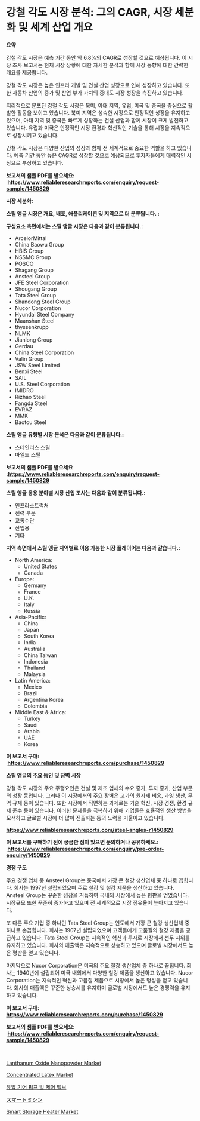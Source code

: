 <p><h1>강철 각도 시장 분석: 그의 CAGR, 시장 세분화 및 세계 산업 개요</h1></p><p><strong>요약</strong></p>
<p><p>강철 각도 시장은 예측 기간 동안 약 6.8%의 CAGR로 성장할 것으로 예상됩니다. 이 시장 조사 보고서는 현재 시장 상황에 대한 자세한 분석과 함께 시장 동향에 대한 간략한 개요를 제공합니다.</p><p>강철 각도 시장은 높은 인프라 개발 및 건설 산업 성장으로 인해 성장하고 있습니다. 또한 자동차 산업의 증가 및 산업 부가 가치의 증대도 시장 성장을 촉진하고 있습니다.</p><p>지리적으로 분포된 강철 각도 시장은 북미, 아태 지역, 유럽, 미국 및 중국을 중심으로 활발한 활동을 보이고 있습니다. 북미 지역은 성숙한 시장으로 안정적인 성장을 유지하고 있으며, 아태 지역 및 중국은 빠르게 성장하는 건설 산업과 함께 시장이 크게 발전하고 있습니다. 유럽과 미국은 안정적인 시장 환경과 혁신적인 기술을 통해 시장을 지속적으로 성장시키고 있습니다.</p><p>강철 각도 시장은 다양한 산업의 성장과 함께 전 세계적으로 중요한 역할을 하고 있습니다. 예측 기간 동안 높은 CAGR로 성장할 것으로 예상되므로 투자자들에게 매력적인 시장으로 부상하고 있습니다.</p></p>
<p><strong>보고서의 샘플 PDF를 받으세요: &nbsp;<a href="https://www.reliableresearchreports.com/enquiry/request-sample/1450829">https://www.reliableresearchreports.com/enquiry/request-sample/1450829</a></strong></p>
<p><strong>시장 세분화:</strong></p>
<p><strong> 스틸 앵글 시장은 개요, 배포, 애플리케이션 및 지역으로 더 분류됩니다. :</strong></p>
<p><strong>구성요소 측면에서는 스틸 앵글 시장은 다음과 같이 분류됩니다.:</strong></p>
<p><ul><li>ArcelorMittal</li><li>China Baowu Group</li><li>HBIS Group</li><li>NSSMC Group</li><li>POSCO</li><li>Shagang Group</li><li>Ansteel Group</li><li>JFE Steel Corporation</li><li>Shougang Group</li><li>Tata Steel Group</li><li>Shandong Steel Group</li><li>Nucor Corporation</li><li>Hyundai Steel Company</li><li>Maanshan Steel</li><li>thyssenkrupp</li><li>NLMK</li><li>Jianlong Group</li><li>Gerdau</li><li>China Steel Corporation</li><li>Valin Group</li><li>JSW Steel Limited</li><li>Benxi Steel</li><li>SAIL</li><li>U.S. Steel Corporation</li><li>IMIDRO</li><li>Rizhao Steel</li><li>Fangda Steel</li><li>EVRAZ</li><li>MMK</li><li>Baotou Steel</li></ul></p>
<p><strong> 스틸 앵글 유형별 시장 분석은 다음과 같이 분류됩니다.:</strong></p>
<p><ul><li>스테인리스 스틸</li><li>마일드 스틸</li></ul></p>
<p><strong>보고서의 샘플 PDF를 받으세요 :<a href="https://www.reliableresearchreports.com/enquiry/request-sample/1450829">https://www.reliableresearchreports.com/enquiry/request-sample/1450829</a></strong></p>
<p><strong> 스틸 앵글 응용 분야별 시장 산업 조사는 다음과 같이 분류됩니다.:</strong></p>
<p><ul><li>인프라스트럭처</li><li>전력 부문</li><li>교통수단</li><li>산업용</li><li>기타</li></ul></p>
<p><strong>지역 측면에서 스틸 앵글 지역별로 이용 가능한 시장 플레이어는 다음과 같습니다.:</strong></p>
<p><ul>
    <li>
        North America:
        <ul>
            <li>United States</li>
            <li>Canada</li>
        </ul>
    </li>
    <li>
        Europe:
        <ul>
            <li>Germany</li>
            <li>France</li>
            <li>U.K.</li>
            <li>Italy</li>
            <li>Russia</li>
        </ul>
    </li>
    <li>
        Asia-Pacific:
        <ul>
            <li>China</li>
            <li>Japan</li>
            <li>South Korea</li>
            <li>India</li>
            <li>Australia</li>
            <li>China Taiwan</li>
            <li>Indonesia</li>
            <li>Thailand</li>
            <li>Malaysia</li>
        </ul>
    </li>
    <li>
        Latin America:
        <ul>
            <li>Mexico</li>
            <li>Brazil</li>
            <li>Argentina Korea</li>
            <li>Colombia</li>
        </ul>
    </li>
    <li>
        Middle East & Africa:
        <ul>
            <li>Turkey</li>
            <li>Saudi</li>
            <li>Arabia</li>
            <li>UAE</li>
            <li>Korea</li>
        </ul>
    </li>
    </ul></p>
<p><strong>이 보고서 구매: &nbsp;<a href="https://www.reliableresearchreports.com/purchase/1450829">https://www.reliableresearchreports.com/purchase/1450829</a></strong></p>
<p><strong>스틸 앵글의 주요 동인 및 장벽 시장</strong></p>
<p><p>강철 각도 시장의 주요 주행요인은 건설 및 제조 업체의 수요 증가, 투자 증가, 산업 부문의 성장 등입니다. 그러나 이 시장에서의 주요 장벽은 고가의 원자재 비용, 과잉 생산, 무역 규제 등이 있습니다. 또한 시장에서 직면하는 과제로는 기술 혁신, 시장 경쟁, 환경 규제 준수 등이 있습니다. 이러한 문제들을 극복하기 위해 기업들은 효율적인 생산 방법을 모색하고 글로벌 시장에 더 많이 진출하는 등의 노력을 기울이고 있습니다.</p></p>
<p><strong><a href="https://www.reliableresearchreports.com/steel-angles-r1450829">https://www.reliableresearchreports.com/steel-angles-r1450829</a></strong></p>
<p><strong>이 보고서를 구매하기 전에 궁금한 점이 있으면 문의하거나 공유하세요.: &nbsp;<a href="https://www.reliableresearchreports.com/enquiry/pre-order-enquiry/1450829">https://www.reliableresearchreports.com/enquiry/pre-order-enquiry/1450829</a></strong></p>
<p><strong>경쟁 구도</strong></p>
<p><p>주요 경쟁 업체 중 Ansteel Group는 중국에서 가장 큰 철강 생산업체 중 하나로 꼽힙니다. 회사는 1997년 설립되었으며 주로 철강 및 철강 제품을 생산하고 있습니다. Ansteel Group는 꾸준한 성장을 거듭하여 국내외 시장에서 높은 평판을 얻었습니다. 시장규모 또한 꾸준히 증가하고 있으며 전 세계적으로 시장 점유율이 높아지고 있습니다.</p><p>또 다른 주요 기업 중 하나인 Tata Steel Group는 인도에서 가장 큰 철강 생산업체 중 하나로 손꼽힙니다. 회사는 1907년 설립되었으며 고객들에게 고품질의 철강 제품을 공급하고 있습니다. Tata Steel Group는 지속적인 혁신과 투자로 시장에서 선두 지위를 유지하고 있습니다. 회사의 매출액은 지속적으로 상승하고 있으며 글로벌 시장에서도 높은 평판을 얻고 있습니다.</p><p>마지막으로 Nucor Corporation은 미국의 주요 철강 생산업체 중 하나로 꼽힙니다. 회사는 1940년에 설립되어 미국 내외에서 다양한 철강 제품을 생산하고 있습니다. Nucor Corporation는 지속적인 혁신과 고품질 제품으로 시장에서 높은 명성을 얻고 있습니다. 회사의 매출액은 꾸준한 상승세를 유지하며 글로벌 시장에서도 높은 경쟁력을 유지하고 있습니다.</p></p>
<p><strong>이 보고서 구매: &nbsp; <a href="https://www.reliableresearchreports.com/purchase/1450829">https://www.reliableresearchreports.com/purchase/1450829</a></strong></p>
<p><strong>보고서의 샘플 PDF를 받으세요: &nbsp;<a href="https://www.reliableresearchreports.com/enquiry/request-sample/1450829">https://www.reliableresearchreports.com/enquiry/request-sample/1450829</a></strong><strong></strong></p>
<p>&nbsp;</p>
<p><p><a href="https://issuu.com/reportprime-2/docs/lanthanum-oxide-nanopowder-market-size-2030.pptx">Lanthanum Oxide Nanopowder Market</a></p><p><a href="https://issuu.com/reportprime-2/docs/concentrated-latex-market-size-2030.pptx">Concentrated Latex Market</a></p><p><a href="https://medium.com/@rowedrowe/%EC%88%98%EC%95%95-%EA%B8%B0%EC%96%B4-%ED%8E%8C%ED%94%84-%EB%B0%8F-%EC%A0%9C%EC%96%B4-%EB%B0%B8%EB%B8%8C-%EC%8B%9C%EC%9E%A5-%ED%86%B5%EC%B0%B0-%EC%8B%9C%EC%9E%A5-%EB%8F%99%ED%96%A5-%EC%84%B1%EC%9E%A5-2024%EB%85%84%EB%B6%80%ED%84%B0-2031%EB%85%84%EA%B9%8C%EC%A7%80-%EC%98%88%EC%B8%A1%EB%90%9C-%EA%B2%83-e8e7552bfa74">유압 기어 펌프 및 제어 밸브</a></p><p><a href="https://github.com/DonaldShaw1965/Market-Research-Report-List-1/blob/main/683384522497.md">スマートミシン</a></p><p><a href="https://github.com/redneck06/Market-Research-Report-List-2/blob/main/smart-storage-heater-market.md">Smart Storage Heater Market</a></p></p>
